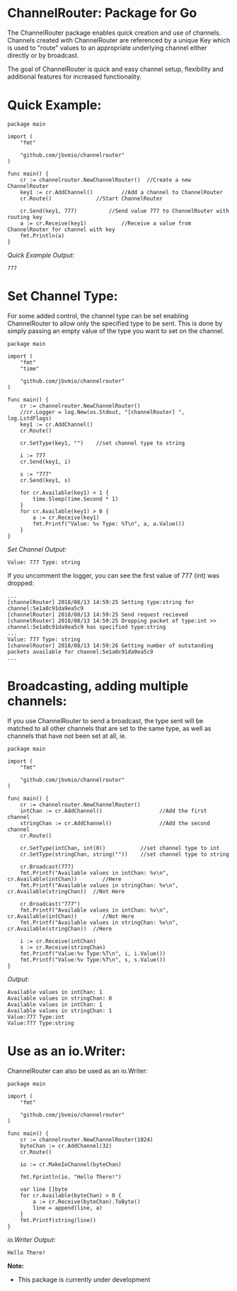 # ChannelRouter: Package for Go

The ChannelRouter package enables quick creation and use of channels. Channels created with ChannelRouter are referenced by a unique Key which is used to "route" values to an appropriate underlying channel either directly or by broadcast.

The goal of ChannelRouter is quick and easy channel setup, flexibility and additional features for increased functionality. 

# Quick Example:

```
package main

import (
	"fmt"

	"github.com/jbvmio/channelrouter"
)

func main() {
	cr := channelrouter.NewChannelRouter()	//Create a new ChannelRouter
	key1 := cr.AddChannel()			//Add a channel to ChannelRouter
	cr.Route()				//Start ChannelRouter

	cr.Send(key1, 777)			//Send value 777 to ChannelRouter with routing key
	a := cr.Receive(key1)			//Receive a value from ChannelRouter for channel with key
	fmt.Println(a)
}
```
*Quick Example Output:*
```
777
```

# Set Channel Type:
For some added control, the channel type can be set enabling ChannelRouter to allow only the specified type to be sent. This is done by simply passing an empty value of the type you want to set on the channel.
```
package main

import (
	"fmt"
	"time"

	"github.com/jbvmio/channelrouter"
)

func main() {
	cr := channelrouter.NewChannelRouter()
	//cr.Logger = log.New(os.Stdout, "[channelRouter] ", log.LstdFlags)
	key1 := cr.AddChannel()
	cr.Route()

	cr.SetType(key1, "")    //set channel type to string

	i := 777
	cr.Send(key1, i)

	s := "777"
	cr.Send(key1, s)

	for cr.Available(key1) < 1 {
		time.Sleep(time.Second * 1)
	}
	for cr.Available(key1) > 0 {
		a := cr.Receive(key1)
		fmt.Printf("Value: %v Type: %T\n", a, a.Value())
	}
}
```
*Set Channel Output:*
```
Value: 777 Type: string
```
If you uncomment the logger, you can see the first value of 777 (int) was dropped:
```
...
[channelRouter] 2018/08/13 14:59:25 Setting type:string for channel:5e1a0c91da9ea5c9
[channelRouter] 2018/08/13 14:59:25 Send request recieved
[channelRouter] 2018/08/13 14:59:25 Dropping packet of type:int >> channel:5e1a0c91da9ea5c9 has specified type:string
...
Value: 777 Type: string
[channelRouter] 2018/08/13 14:59:26 Getting number of outstanding packets available for channel:5e1a0c91da9ea5c9
...
```

# Broadcasting, adding multiple channels:
If you use ChannelRouter to send a broadcast, the type sent will be matched to all other channels that are set to the same type, as well as channels that have not been set at all, ie. <nil>
```
package main

import (
	"fmt"

	"github.com/jbvmio/channelrouter"
)

func main() {
	cr := channelrouter.NewChannelRouter()
	intChan := cr.AddChannel()                  //Add the first channel
	stringChan := cr.AddChannel()               //Add the second channel
	cr.Route()

	cr.SetType(intChan, int(0))           //set channel type to int
	cr.SetType(stringChan, string(""))    //set channel type to string

	cr.Broadcast(777)
	fmt.Printf("Available values in intChan: %v\n", cr.Available(intChan))        //Here
	fmt.Printf("Available values in stringChan: %v\n", cr.Available(stringChan))  //Not Here

	cr.Broadcast("777")
	fmt.Printf("Available values in intChan: %v\n", cr.Available(intChan))        //Not Here
	fmt.Printf("Available values in stringChan: %v\n", cr.Available(stringChan))  //Here

	i := cr.Receive(intChan)
	s := cr.Receive(stringChan)
	fmt.Printf("Value:%v Type:%T\n", i, i.Value())
	fmt.Printf("Value:%v Type:%T\n", s, s.Value())
}

```
*Output:*
```
Available values in intChan: 1
Available values in stringChan: 0
Available values in intChan: 1
Available values in stringChan: 1
Value:777 Type:int
Value:777 Type:string
```

# Use as an io.Writer:
ChannelRouter can also be used as an io.Writer:
```
package main

import (
	"fmt"

	"github.com/jbvmio/channelrouter"
)

func main() {
	cr := channelrouter.NewChannelRouter(1024)
	byteChan := cr.AddChannel(32)
	cr.Route()

	io := cr.MakeIoChannel(byteChan)

	fmt.Fprintln(io, "Hello There!")

	var line []byte
	for cr.Available(byteChan) > 0 {
		a := cr.Receive(byteChan).ToByte()
		line = append(line, a)
	}
	fmt.Printf(string(line))
}

```
*io.Writer Output:*
```
Hello There!
```

**Note:**
* This package is currently under development
